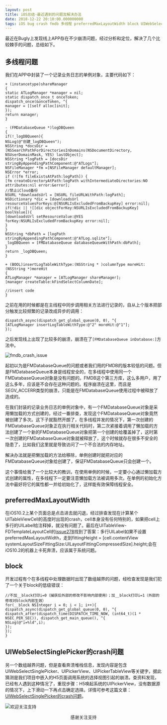 ```yaml
---
layout: post
title: iOS总结-最近遇到的问题及解决办法
date: 2018-12-22 20:10:00.000000000
tags: iOS bug crash fmdb 多线程 preferredMaxLayoutWidth block UIWebSelectSinglePicker
---
```



最近在Bugly上发现线上APP存在不少崩溃问题，经过分析和定位，解决了几个比较棘手的问题，总结如下。


## 多线程问题 

我们在APP中封装了一个记录业务日志的单例对象，主要代码如下：

```
+ (instancetype)shareManager
{
static ATLogManager *manager = nil;
static dispatch_once_t onceToken;
dispatch_once(&onceToken, ^{
manager = [[self alloc]init];
});
return manager;
}

- (FMDatabaseQueue *)logDBQueen
{
if(!_logDBQueen){
NSLog(@"创建_logDBQueen");
NSString *docsDir = [NSSearchPathForDirectoriesInDomains(NSDocumentDirectory, NSUserDomainMask, YES) lastObject];
NSString *logPath = [docsDir stringByAppendingPathComponent:@"ATLogs"];
NSFileManager *fm =[NSFileManager defaultManager];
NSError *error;
if (![fm fileExistsAtPath:logPath]) {
[fm createDirectoryAtPath:logPath withIntermediateDirectories:NO attributes:nil error:&error];
//禁止iCloud备份
NSURL *downloadsUrl = [NSURL fileURLWithPath:logPath];
NSDictionary *dic = [downloadsUrl resourceValuesForKeys:@[NSURLIsExcludedFromBackupKey] error:nil];
if(!dic || ![[dic objectForKey:NSURLIsExcludedFromBackupKey] boolValue]){
[downloadsUrl setResourceValue:@YES forKey:NSURLIsExcludedFromBackupKey error:nil];
}
}
NSString *dbPath = [logPath stringByAppendingPathComponent:@"ATLog.sqlite"];
_logDBQueen = [FMDatabaseQueue databaseQueueWithPath:dbPath];
}
return _logDBQueen;
}

+ (BOOL)insertLogTableWithType:(NSString * )columnType moreHit:(NSString *)moreHit
{
ATLogManager *manager = [ATLogManager shareManager];
[manager createTable:kFindSelectColumnDate];

//insert code
}

```

之前在用的时候都是在主线程中同步调用相关方法进行记录的，自从上个版本把部分触发比较频繁的记录改成异步的调用：

```
dispatch_async(dispatch_get_global_queue(0, 0), ^{
[ATLogManager insertLogTableWithType:@"2" moreHit:@"1"];
});
```

之后发现线上出现了比较多的崩溃，崩溃在了``[FMDatabaseQueue inDatabase:]``方法中。

![fmdb_crash_issue](https://apestalk.github.io/assets/BlogImages/fmdb_crash_issue.png)



起初以为是FMDatabaseQueue的问题或者我们用的FMDB的版本较低的问题。但是FMDatabaseQueue本身是线程安全的，在多线程中使用同一个FMDatabaseQueue对象是没有问题的。FMDB这个第三方库，这么多用户，用了这么多年，应该是不会存在这种问题的。程序崩溃在这里，而且是SEGV_ACCERR类型的崩溃，只能是在FMDatabaseQueue使用过程中被释放了造成的。

在我们封装的记录业务日志的单例对象中，有一个FMDatabaseQueue对象是采用懒加载的方式创建的，经过一番排查，发现这个FMDatabaseQueue对象竟然被创建了多次。这下子就豁然开朗了，在多线程并发的情况下，第一次创建的FMDatabaseQueue对象正在执行相关代码时，第二次紧接着调用了懒加载的方法创建了一个新的FMDatabaseQueue对象把第一个创建的给覆盖掉了，这时第一次创建的FMDatabaseQueue对象就被释放了，这个时候就存在很多不安全的隐患了，比如我们这里就是导致访问了一个不合法的内存地址。

解决办法就是把懒加载的方法给移除，单例创建时就把对应的FMDatabaseQueue对象给创建了，保证FMDatabaseQueue只会创建一个。

这个事情给我了一个比较大的教训，在使用单例的时候，一定要小心通过懒加载方式创建的属性，在多线程下一定要注意懒加载方法被调用多次。在单例的初始化方法中最好将它的属性都一并给初始化了，这样能有效保障线程安全。

## preferredMaxLayoutWidth

在iOS10.2上某个页面总是点击进去就闪退，经过排查发现在计算某个UITableViewCell的高度时出现的crash，cell本身没有任何特别的，如果把cell上多行的UILabel给注释掉，就没有问题了。最后在UITableView-FDTemplateLayoutCell的[issue278](https://github.com/forkingdog/UITableView-FDTemplateLayoutCell/issues/278)找到了答案：多行UILabel如果不设置preferredMaxLayoutWidth，走到fittingHeight = [cell.contentView systemLayoutSizeFittingSize:UILayoutFittingCompressedSize].height;会在iOS10.2的机器上卡死奔溃，应该属于系统问题。


## block

开发过程有个在多线程中处理数据时出现了数组越界的问题，经检查发现是我们犯了一个关于block的低级错误：

```
//不加__block打印i=0（捕获后外部的修改不影响内部使用）；加__block打印i=1（外部的修改对block内部生效）
for(__block NSInteger i = 0; i < 1; i++){
dispatch_async(dispatch_get_global_queue(0, 0), ^{
dispatch_after(dispatch_time(DISPATCH_TIME_NOW, (int64_t)(1 * NSEC_PER_SEC)), dispatch_get_main_queue(), ^{
NSLog(@"i=%ld",i);
});
});
}
```

## UIWebSelectSinglePicker的crash问题 

另一个数组越界问题，但是查看奔溃堆栈信息，发现内容是包含UIWebSelectSinglePicker、UIPickerView、UIPickerTableView等关键字，据此猜测是我们项目中嵌入的H5页面调用系统的选择视图引起的崩溃。查资料发现，已经有人遇到这种情况了，重现步骤：H5唤起系统的UIPickerView，没有数据源的情况下，上下滑动一下再点击确定选择。详情可参考这篇文章：[UIWebSelectSinglePicker的crash问题](https://juejin.im/post/5b14cf376fb9a01e831463d6)。


![欢迎关注支持](https://apestalk.github.io/assets/BlogImages/wx.jpeg)
<center>感谢关注支持</center>
